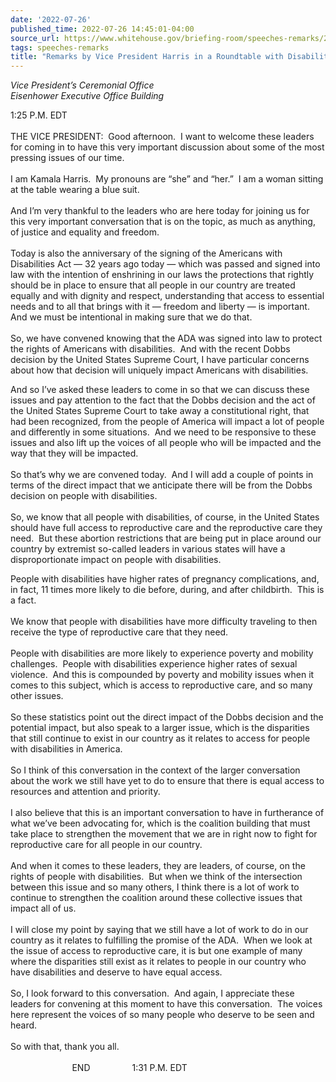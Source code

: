```yaml
---
date: '2022-07-26'
published_time: 2022-07-26 14:45:01-04:00
source_url: https://www.whitehouse.gov/briefing-room/speeches-remarks/2022/07/26/remarks-by-vice-president-harris-in-a-roundtable-with-disability-advocates/
tags: speeches-remarks
title: "Remarks by Vice President Harris in a Roundtable with Disability\_Advocates"
---
```

 
*Vice President’s Ceremonial Office  
*Eisenhower Executive Office Building**

1:25 P.M. EDT  
   
THE VICE PRESIDENT:  Good afternoon.  I want to welcome these leaders
for coming in to have this very important discussion about some of the
most pressing issues of our time.   
   
I am Kamala Harris.  My pronouns are “she” and “her.”  I am a woman
sitting at the table wearing a blue suit.  
   
And I’m very thankful to the leaders who are here today for joining us
for this very important conversation that is on the topic, as much as
anything, of justice and equality and freedom.   
   
Today is also the anniversary of the signing of the Americans with
Disabilities Act — 32 years ago today — which was passed and signed into
law with the intention of enshrining in our laws the protections that
rightly should be in place to ensure that all people in our country are
treated equally and with dignity and respect, understanding that access
to essential needs and to all that brings with it — freedom and liberty
— is important.  And we must be intentional in making sure that we do
that.  
   
So, we have convened knowing that the ADA was signed into law to protect
the rights of Americans with disabilities.  And with the recent Dobbs
decision by the United States Supreme Court, I have particular concerns
about how that decision will uniquely impact Americans with
disabilities.  
  
And so I’ve asked these leaders to come in so that we can discuss these
issues and pay attention to the fact that the Dobbs decision and the act
of the United States Supreme Court to take away a constitutional right,
that had been recognized, from the people of America will impact a lot
of people and differently in some situations.  And we need to be
responsive to these issues and also lift up the voices of all people who
will be impacted and the way that they will be impacted.  
   
So that’s why we are convened today.  And I will add a couple of points
in terms of the direct impact that we anticipate there will be from the
Dobbs decision on people with disabilities.   
   
So, we know that all people with disabilities, of course, in the United
States should have full access to reproductive care and the reproductive
care they need.  But these abortion restrictions that are being put in
place around our country by extremist so-called leaders in various
states will have a disproportionate impact on people with
disabilities.  
  
People with disabilities have higher rates of pregnancy complications,
and, in fact, 11 times more likely to die before, during, and after
childbirth.  This is a fact.  
   
We know that people with disabilities have more difficulty traveling to
then receive the type of reproductive care that they need.   
   
People with disabilities are more likely to experience poverty and
mobility challenges.  People with disabilities experience higher rates
of sexual violence.  And this is compounded by poverty and mobility
issues when it comes to this subject, which is access to reproductive
care, and so many other issues.   
   
So these statistics point out the direct impact of the Dobbs decision
and the potential impact, but also speak to a larger issue, which is the
disparities that still continue to exist in our country as it relates to
access for people with disabilities in America.   
   
So I think of this conversation in the context of the larger
conversation about the work we still have yet to do to ensure that there
is equal access to resources and attention and priority.   
   
I also believe that this is an important conversation to have in
furtherance of what we’ve been advocating for, which is the coalition
building that must take place to strengthen the movement that we are in
right now to fight for reproductive care for all people in our
country.   
   
And when it comes to these leaders, they are leaders, of course, on the
rights of people with disabilities.  But when we think of the
intersection between this issue and so many others, I think there is a
lot of work to continue to strengthen the coalition around these
collective issues that impact all of us.  
   
I will close my point by saying that we still have a lot of work to do
in our country as it relates to fulfilling the promise of the ADA.  When
we look at the issue of access to reproductive care, it is but one
example of many where the disparities still exist as it relates to
people in our country who have disabilities and deserve to have equal
access.   
   
So, I look forward to this conversation.  And again, I appreciate these
leaders for convening at this moment to have this conversation.  The
voices here represent the voices of so many people who deserve to be
seen and heard.   
   
So with that, thank you all.   
   
                         END                 1:31 P.M. EDT
